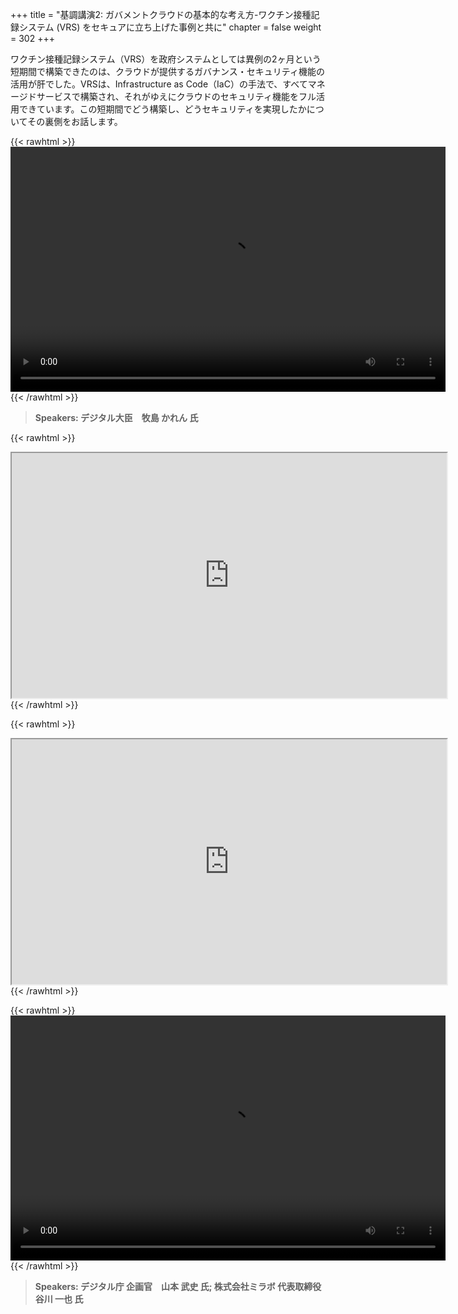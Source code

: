 +++
title = "基調講演2: ガバメントクラウドの基本的な考え方-ワクチン接種記録システム (VRS) をセキュアに立ち上げた事例と共に"
chapter = false
weight = 302
+++

ワクチン接種記録システム（VRS）を政府システムとしては異例の2ヶ月という短期間で構築できたのは、クラウドが提供するガバナンス・セキュリティ機能の活用が肝でした。VRSは、Infrastructure as Code（IaC）の手法で、すべてマネージドサービスで構築され、それがゆえにクラウドのセキュリティ機能をフル活用できています。この短期間でどう構築し、どうセキュリティを実現したかについてその裏側をお話します。

{{< rawhtml >}}
<video width="696" height="392" controls>
  <source src="https://dxjsvn24c4x1f.cloudfront.net/OnDemandTracks/keynote_2_1.mp4" type="video/mp4">
  Your browser doesn't support video.
</video>
{{< /rawhtml >}}

>  **Speakers: デジタル大臣　牧島 かれん 氏** 

{{< rawhtml >}}
<iframe src="https://dxjsvn24c4x1f.cloudfront.net/OnDemandTracks/keynote_2_1.pdf" width="696" height="392"></iframe>
{{< /rawhtml >}}

{{< rawhtml >}}
<iframe src="https://dxjsvn24c4x1f.cloudfront.net/OnDemandTracks/keynote_2_2.pdf" width="696" height="392"></iframe>
{{< /rawhtml >}}

{{< rawhtml >}}
<video width="696" height="392" controls>
  <source src="https://dxjsvn24c4x1f.cloudfront.net/OnDemandTracks/keynote_2_2.mp4" type="video/mp4">
  Your browser doesn't support video.
</video>
{{< /rawhtml >}}

>  **Speakers: デジタル庁 企画官　山本 武史 氏; 株式会社ミラボ 代表取締役　谷川 一也 氏** 

